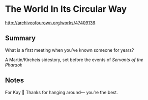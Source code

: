 # The World In Its Circular Way

http://archiveofourown.org/works/47409136

## Summary

What is a first meeting when you’ve known someone for years?

A Martin/Kircheis sidestory, set before the events of *Servants of the Pharaoh*

## Notes

For Kay 💙 Thanks for hanging around— you’re the best.

